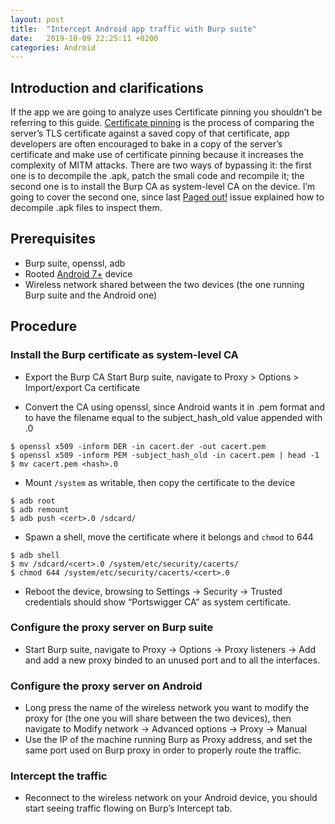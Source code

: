 ```yaml
---
layout: post
title:  "Intercept Android app traffic with Burp suite"
date:   2019-10-09 22:25:11 +0200
categories: Android
---
```

## Introduction and clarifications

If the app we are going to analyze uses Certificate pinning you shouldn’t be referring to this guide.
[Certificate pinning](https://www.owasp.org/index.php/Certificate_and_Public_Key_Pinning) is the process of comparing the server’s TLS certificate against a saved copy of that certificate, app developers are often encouraged to bake in a copy of the server’s certificate and make use of certificate pinning because it increases the complexity of MITM attacks. There are two ways of bypassing it: the first one is to decompile the .apk, patch the smali code and recompile it; the second one is to install the Burp CA as system-level CA on the device. I’m going to cover the second one, since last [Paged out!](https://pagedout.institute/) issue  explained how to decompile .apk files to inspect them.


## Prerequisites
   - Burp suite, openssl, adb
   - Rooted [Android 7+](https://android-developers.googleblog.com/2016/07/changes-to-trusted-certificate.html) device
   - Wireless network shared between the two devices (the one running Burp suite and the Android one)

## Procedure

### Install the Burp certificate as system-level CA
   - Export the Burp CA
        Start Burp suite, navigate to Proxy > Options > Import/export Ca certificate
* Convert the CA using openssl, since Android wants it in .pem format and to have the filename equal to the subject_hash_old value appended with .0
```
$ openssl x509 -inform DER -in cacert.der -out cacert.pem
$ openssl x509 -inform PEM -subject_hash_old -in cacert.pem | head -1  
$ mv cacert.pem <hash>.0
```

- Mount ```/system``` as writable, then copy the certificate to the device
```
$ adb root  
$ adb remount  
$ adb push <cert>.0 /sdcard/  
```

- Spawn a shell, move the certificate where it belongs and ```chmod``` to 644
```
$ adb shell
$ mv /sdcard/<cert>.0 /system/etc/security/cacerts/  
$ chmod 644 /system/etc/security/cacerts/<cert>.0 
```

- Reboot the device, browsing to Settings → Security → Trusted credentials should show “Portswigger CA” as system certificate.


### Configure the proxy server on Burp suite
   - Start Burp suite, navigate to Proxy → Options → Proxy listeners → Add and add a new proxy binded to an unused port and to all the interfaces.


### Configure the proxy server on Android
   * Long press the name of the wireless network you want to modify the proxy for (the one you will share between the two devices), then navigate to Modify network → Advanced options → Proxy → Manual
   * Use the IP of the machine running Burp as Proxy address, and set the same port used on Burp proxy in order to properly route the traffic.


### Intercept the traffic
   * Reconnect to the wireless network on your Android device, you should start seeing traffic flowing on Burp’s Intercept tab.